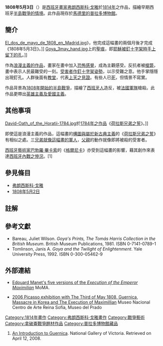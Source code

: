 **1808年5月3日**（）是[西班牙](../Page/西班牙.md "wikilink")[畫家](https://zh.wikipedia.org/wiki/畫家 "wikilink")[弗朗西斯科·戈雅](../Page/弗朗西斯科·戈雅.md "wikilink")於[1814年](../Page/1814年.md "wikilink")之作品，描繪早期西班牙[半島戰爭的情境](https://zh.wikipedia.org/wiki/半島戰爭 "wikilink")。此作品現存於[馬德里的](https://zh.wikipedia.org/wiki/馬德里 "wikilink")[普拉多博物館](https://zh.wikipedia.org/wiki/普拉多博物館 "wikilink")。

## 簡介

[El_dos_de_mayo_de_1808_en_Madrid.jpg](https://zh.wikipedia.org/wiki/File:El_dos_de_mayo_de_1808_en_Madrid.jpg "fig:El_dos_de_mayo_de_1808_en_Madrid.jpg")》，他完成這幅畫的兩個月後才完成《1808年5月3日》。\]\]
[Goya_3may_hand.jpg](https://zh.wikipedia.org/wiki/File:Goya_3may_hand.jpg "fig:Goya_3may_hand.jpg")上的[聖痕](https://zh.wikipedia.org/wiki/聖痕 "wikilink")，即[耶穌被釘十字架時手上留下的孔](https://zh.wikipedia.org/wiki/耶穌 "wikilink")。\]\]

作為[浪漫主義的作品](https://zh.wikipedia.org/wiki/浪漫主義 "wikilink")，畫家在畫中加入[恐怖](https://zh.wikipedia.org/wiki/恐怖 "wikilink")[感覺](https://zh.wikipedia.org/wiki/感覺 "wikilink")，成為主觀感受。反抗者被[槍斃](https://zh.wikipedia.org/wiki/槍斃 "wikilink")，畫中表示人民最難受的一刻。[受害者作](https://zh.wikipedia.org/wiki/受害者 "wikilink")[釘十字架姿勢](https://zh.wikipedia.org/wiki/釘十字架 "wikilink")，以示受難之意。他手掌隱隱出現釘孔。人群後面有[教堂](../Page/教堂.md "wikilink")，代表[上天之見證](https://zh.wikipedia.org/wiki/上天 "wikilink")。有些人已[死](https://zh.wikipedia.org/wiki/死 "wikilink")，但情景不寫實。

作品背景為[1808年開始的](https://zh.wikipedia.org/wiki/1808年 "wikilink")[半島戰爭](https://zh.wikipedia.org/wiki/半島戰爭 "wikilink")，描繪了[西班牙人](../Page/西班牙人.md "wikilink")造反，被[法國](https://zh.wikipedia.org/wiki/法國 "wikilink")[軍隊](../Page/軍隊.md "wikilink")槍殺。此作品更帶出[英雄主義及](https://zh.wikipedia.org/wiki/英雄主義 "wikilink")[愛國主義](../Page/愛國主義.md "wikilink")。

## 其他事項

[David-Oath_of_the_Horatii-1784.jpg](https://zh.wikipedia.org/wiki/File:David-Oath_of_the_Horatii-1784.jpg "fig:David-Oath_of_the_Horatii-1784.jpg")於[1784年之作品](https://zh.wikipedia.org/wiki/1784年 "wikilink")《[荷拉斯兄弟之誓](../Page/荷拉斯兄弟之誓.md "wikilink")》。\]\]

即使這是浪漫主義的作品，這幅畫的[構圖與屬於](https://zh.wikipedia.org/wiki/構圖 "wikilink")[新古典主義](../Page/新古典主義.md "wikilink")的《[荷拉斯兄弟之誓](../Page/荷拉斯兄弟之誓.md "wikilink")》有相似之處。三[兄弟就像這幅畫的](https://zh.wikipedia.org/wiki/兄弟 "wikilink")[軍人](https://zh.wikipedia.org/wiki/軍人 "wikilink")，[父親](../Page/父親.md "wikilink")的動作就像即將被殺的受害者。

[西班牙](../Page/西班牙.md "wikilink")[藝術家](https://zh.wikipedia.org/wiki/藝術家 "wikilink")[巴勃羅·畢卡索](../Page/巴勃羅·畢卡索.md "wikilink")的《[格爾尼卡](https://zh.wikipedia.org/wiki/格爾尼卡_\(繪畫\) "wikilink")》亦受到這幅畫的影響，藉其創作來表達[西班牙內戰之慘況](https://zh.wikipedia.org/wiki/西班牙內戰 "wikilink")。\[1\]

## 參見條目

  - [弗朗西斯科·戈雅](../Page/弗朗西斯科·戈雅.md "wikilink")
  - [1808年5月2日](https://zh.wikipedia.org/wiki/1808年5月2日 "wikilink")

## 註解

## 參考文獻

  - Bareau, Juliet Wilson. *Goya's Prints, The Tomás Harris Collection
    in the British Museum*. British Museum Publications, 1981. ISBN
    0-7141-0789-1
  - Tomlinson, Janis A. *Goya and the Twilight of Enlightenment*. Yale
    University Press, 1992. ISBN 0-300-05462-9

## 外部連結

  - [Edouard Manet's five versions of the *Execution of the Emperor
    Maximilian*](https://web.archive.org/web/20081026115715/http://www.moma.org/exhibitions/2006/Manet/detail_fiveworks.htm)
    MoMA.

  - [2006 Picasso exhibition with The Third of May 1808, Guernica,
    Massacre in Korea and The Execution of
    Maximillian](https://web.archive.org/web/20080423225904/http://www.picassotradicionyvanguardia.com/museoRS_EN.php)
    Museo Nacional Centro de Arte Reina Sofía, Museo del Prado

[Category:1814年畫作](https://zh.wikipedia.org/wiki/Category:1814年畫作 "wikilink")
[Category:弗朗西斯科·戈雅畫作](https://zh.wikipedia.org/wiki/Category:弗朗西斯科·戈雅畫作 "wikilink")
[Category:戰爭藝術](https://zh.wikipedia.org/wiki/Category:戰爭藝術 "wikilink")
[Category:拿破崙戰爭題材作品](https://zh.wikipedia.org/wiki/Category:拿破崙戰爭題材作品 "wikilink")
[Category:普拉多博物館藏品](https://zh.wikipedia.org/wiki/Category:普拉多博物館藏品 "wikilink")

1.  [An Introduction to
    Guernica](http://www.ngv.vic.gov.au/picasso/education/ed_JTE_ITG.html).
    National Gallery of Victoria. Retrieved on April 12, 2008.